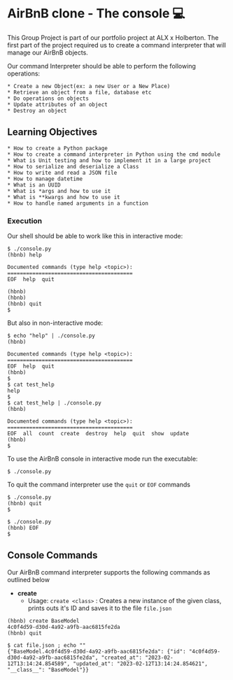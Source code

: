 # AirBnB clone - The console :computer:

This Group Project is part of our portfolio project at ALX x Holberton. The first part of the project required us to create a command interpreter that will manage our AirBnB objects.

Our command Interpreter should be able to perform the following operations:

	* Create a new Object(ex: a new User or a New Place)
	* Retrieve an object from a file, database etc
	* Do operations on objects
	* Update attributes of an object
	* Destroy an object

## Learning Objectives
```
* How to create a Python package
* How to create a command interpreter in Python using the cmd module
* What is Unit testing and how to implement it in a large project
* How to serialize and deserialize a Class
* How to write and read a JSON file
* How to manage datetime
* What is an UUID
* What is *args and how to use it
* What is **kwargs and how to use it
* How to handle named arguments in a function
```

### Execution

Our shell should be able to work like this in interactive mode:
```
$ ./console.py
(hbnb) help

Documented commands (type help <topic>):
========================================
EOF  help  quit

(hbnb)
(hbnb)
(hbnb) quit
$
```

But also in non-interactive mode:
```
$ echo "help" | ./console.py
(hbnb)

Documented commands (type help <topic>):
========================================
EOF  help  quit
(hbnb)
$
$ cat test_help
help
$
$ cat test_help | ./console.py
(hbnb)

Documented commands (type help <topic>):
========================================
EOF  all  count  create  destroy  help  quit  show  update
(hbnb)
$
```

To use the AirBnB console in interactive mode run the executable:
```
$ ./console.py
```

To quit the command interpreter use the `quit` or `EOF` commands
```
$ ./console.py
(hbnb) quit
$
```
```
$ ./console.py
(hbnb) EOF
$
```
## Console Commands

Our AirBnB command interpreter supports the following commands as outlined below

* **create**
	* Usage: `create <class>` : Creates a new instance of the given class, prints outs it's ID and saves it to the file `file.json`
```
(hbnb) create BaseModel
4c0f4d59-d30d-4a92-a9fb-aac6815fe2da
(hbnb) quit

$ cat file.json ; echo ""
{"BaseModel.4c0f4d59-d30d-4a92-a9fb-aac6815fe2da": {"id": "4c0f4d59-d30d-4a92-a9fb-aac6815fe2da", "created_at": "2023-02-12T13:14:24.854589", "updated_at": "2023-02-12T13:14:24.854621", "__class__": "BaseModel"}}
```


